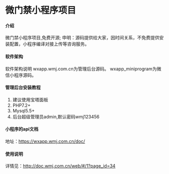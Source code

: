 # 微门禁小程序项目

#### 介绍
微门禁小程序项目,免费开源;
申明：源码提供给大家，因时间关系，不免费提供安装配置，小程序编译对接上传等咨询服务。

#### 软件架构
软件架构说明
wxapp.wmj.com.cn为管理后台源码。
wxapp_miniprogram为微信小程序源码。

#### 管理后台安装教程

1.  建议使用宝塔面板
2.  PHP7.2+
3.  Mysql5.5+
4.  后台超级管理员admin,默认密码wmj123456

#### 小程序的api文档

地址：https://wxapp.wmj.com.cn/doc/

#### 使用说明

详情见：http://doc.wmj.com.cn/web/#/1?page_id=34